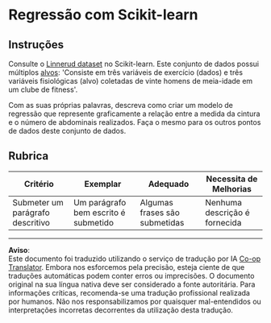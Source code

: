 <!--
CO_OP_TRANSLATOR_METADATA:
{
  "original_hash": "74a5cf83e4ebc302afbcbc4f418afd0a",
  "translation_date": "2025-09-03T16:40:39+00:00",
  "source_file": "2-Regression/1-Tools/assignment.md",
  "language_code": "pt"
}
-->
# Regressão com Scikit-learn

## Instruções

Consulte o [Linnerud dataset](https://scikit-learn.org/stable/modules/generated/sklearn.datasets.load_linnerud.html#sklearn.datasets.load_linnerud) no Scikit-learn. Este conjunto de dados possui múltiplos [alvos](https://scikit-learn.org/stable/datasets/toy_dataset.html#linnerrud-dataset): 'Consiste em três variáveis de exercício (dados) e três variáveis fisiológicas (alvo) coletadas de vinte homens de meia-idade em um clube de fitness'.

Com as suas próprias palavras, descreva como criar um modelo de regressão que represente graficamente a relação entre a medida da cintura e o número de abdominais realizados. Faça o mesmo para os outros pontos de dados deste conjunto de dados.

## Rubrica

| Critério                       | Exemplar                            | Adequado                      | Necessita de Melhorias      |
| ------------------------------ | ----------------------------------- | ----------------------------- | -------------------------- |
| Submeter um parágrafo descritivo | Um parágrafo bem escrito é submetido | Algumas frases são submetidas | Nenhuma descrição é fornecida |

---

**Aviso**:  
Este documento foi traduzido utilizando o serviço de tradução por IA [Co-op Translator](https://github.com/Azure/co-op-translator). Embora nos esforcemos pela precisão, esteja ciente de que traduções automáticas podem conter erros ou imprecisões. O documento original na sua língua nativa deve ser considerado a fonte autoritária. Para informações críticas, recomenda-se uma tradução profissional realizada por humanos. Não nos responsabilizamos por quaisquer mal-entendidos ou interpretações incorretas decorrentes da utilização desta tradução.